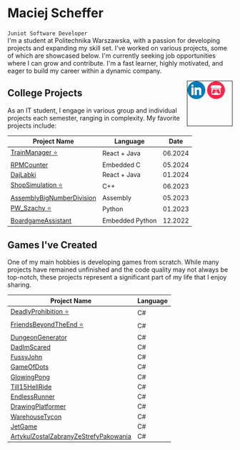 # Maciej Scheffer
`Juniot Software Developer`  
I'm a student at Politechnika Warszawska, with a passion for developing projects and expanding my skill set. I've worked on various projects, some of which are showcased below. I'm currently seeking job opportunities where I can grow and contribute. I'm a fast learner, highly motivated, and eager to build my career within a dynamic company.
<div style="float: right; width: 100px; height: 100px; border: 1px solid;">
  <img src="images/linkedin.png" width="40px" alt="LinkedIn">
  <img src="images/itchio.png" width="40px" alt="Itch.io">
</div>

## College Projects
As an IT student, I engage in various group and individual projects each semester, ranging in complexity. My favorite projects include:

| Project Name                                                                 | Language        | Date    |
|------------------------------------------------------------------------------|------------------|---------|
| [TrainManager ⭐](https://github.com/DottoGIT/TrainManager)                   | React + Java     | 06.2024 |
| [RPMCounter](https://github.com/DottoGIT/RPMCounter)                         | Embedded C       | 05.2024 |
| [DajLabki](https://github.com/DottoGIT/DajLabki)                             | React + Java     | 01.2024 |
| [ShopSimulation ⭐](https://github.com/DottoGIT/ShopSimulation)               | C++              | 06.2023 |
| [AssemblyBigNumberDivision](https://github.com/DottoGIT/AssemblyBigNumberDivision) | Assembly         | 05.2023 |
| [PW_Szachy ⭐](https://github.com/DottoGIT/PW_szachy)                         | Python           | 01.2023 |
| [BoardgameAssistant](https://github.com/DottoGIT/BoardgameAssistant)         | Embedded Python  | 12.2022 |

## Games I've Created
One of my main hobbies is developing games from scratch. While many projects have remained unfinished and the code quality may not always be top-notch, these projects represent a significant part of my life that I enjoy sharing.

| Project Name                                                                                              | Language |
|-----------------------------------------------------------------------------------------------------------|----------|
| [DeadlyProhibition ⭐](https://github.com/DottoGIT/DeadlyProhibition)                                    | C#       |
| [FriendsBeyondTheEnd ⭐](https://github.com/DottoGIT/FriendsBeyondTheEnd)                              | C#       |
| [DungeonGenerator](https://github.com/DottoGIT/DungeonGenerator)                                        | C#       |
| [DadImScared](https://github.com/DottoGIT/DadImScared)                                                  | C#       |
| [FussyJohn](https://github.com/DottoGIT/FussyJohn)                                                      | C#       |
| [GameOfDots](https://github.com/DottoGIT/GameOfDots)                                                    | C#       |
| [GlowingPong](https://github.com/DottoGIT/GlowingPong)                                                  | C#       |
| [Till15HellRide](https://github.com/DottoGIT/Till15HellRide)                                            | C#       |
| [EndlessRunner](https://github.com/DottoGIT/EndlessRunner)                                              | C#       |
| [DrawingPlatformer](https://github.com/DottoGIT/DrawingPlatformer)                                      | C#       |
| [WarehouseTycon](https://github.com/DottoGIT/WarehouseTycon)                                            | C#       |
| [JetGame](https://github.com/DottoGIT/JetGame)                                                          | C#       |
| [ArtykulZostalZabranyZeStrefyPakowania](https://github.com/DottoGIT/ArtykulZostalZabranyZeStrefyPakowania) | C#       |
